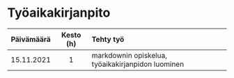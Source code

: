 # Työaikakirjanpito

| Päivämäärä | Kesto (h) | Tehty työ |
|:----------:|:---------:|:----------|
| 15.11.2021 | 1         | markdownin opiskelua, työaikakirjanpidon luominen|
